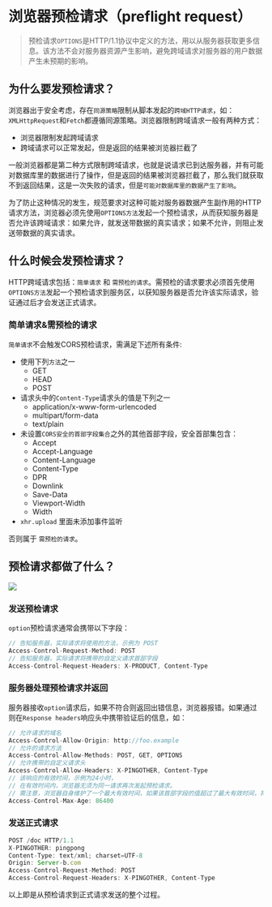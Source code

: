 # 浏览器预检请求（preflight request）

> 预检请求`OPTIONS`是HTTP/1.1协议中定义的方法，用以从服务器获取更多信息。该方法不会对服务器资源产生影响，避免跨域请求对服务器的用户数据产生未预期的影响。

## 为什么要发预检请求？

浏览器出于安全考虑，存在`同源策略`限制从脚本发起的`跨域HTTP请求`，如：`XMLHttpRequest`和`Fetch`都遵循同源策略。浏览器限制跨域请求一般有两种方式：

- 浏览器限制发起跨域请求
- 跨域请求可以正常发起，但是返回的结果被浏览器拦截了

一般浏览器都是第二种方式限制跨域请求，也就是说请求已到达服务器，并有可能对数据库里的数据进行了操作，但是返回的结果被浏览器拦截了，那么我们就获取不到返回结果，这是一次失败的请求，但是`可能对数据库里的数据产生了影响`。

为了防止这种情况的发生，规范要求对这种可能对服务器数据产生副作用的HTTP请求方法，浏览器必须先使用`OPTIONS方法`发起一个预检请求，从而获知服务器是否允许该跨域请求：如果允许，就发送带数据的真实请求；如果不允许，则阻止发送带数据的真实请求。

## 什么时候会发预检请求？

HTTP跨域请求包括：`简单请求` 和 `需预检的请求`。需预检的请求要求必须首先使用`OPTIONS方法`发起一个预检请求到服务区，以获知服务器是否允许该实际请求，验证通过后才会发送正式请求。

### 简单请求&需预检的请求

`简单请求`不会触发CORS预检请求，需满足下述所有条件:

- 使用下列`方法`之一
  - GET
  - HEAD
  - POST
- 请求头中的`Content-Type`请求头的值是下列之一
  - application/x-www-form-urlencoded
  - multipart/form-data
  - text/plain
- 未设置`CORS安全的首部字段集合`之外的其他首部字段，安全首部集包含：
  - Accept
  - Accept-Language
  - Content-Language
  - Content-Type
  - DPR
  - Downlink
  - Save-Data
  - Viewport-Width
  - Width
- `xhr.upload` 里面未添加事件监听

否则属于 `需预检的请求`。

## 预检请求都做了什么？

![](https://ws1.sinaimg.cn/large/006tNc79ly1g03q01pal9j30so0qu477.jpg)

### 发送预检请求

`option`预检请求通常会携带以下字段：

```js
// 告知服务器，实际请求将使用的方法，示例为 POST
Access-Control-Request-Method: POST  
// 告知服务器，实际请求将携带的自定义请求首部字段
Access-Control-Request-Headers: X-PRODUCT, Content-Type
```

### 服务器处理预检请求并返回

服务器接收`option`请求后，如果不符合则返回出错信息，浏览器报错。如果通过则在`Response headers`响应头中携带验证后的信息，如：

```js
// 允许请求的域名
Access-Control-Allow-Origin: http://foo.example
// 允许的请求方法
Access-Control-Allow-Methods: POST, GET, OPTIONS
// 允许携带的自定义请求头
Access-Control-Allow-Headers: X-PINGOTHER, Content-Type
// 该响应的有效时间，示例为24小时，
// 在有效时间内，浏览器无须为同一请求再次发起预检请求。
// 需注意，浏览器自身维护了一个最大有效时间，如果该首部字段的值超过了最大有效时间，将不会生效。
Access-Control-Max-Age: 86400
```

### 发送正式请求

```js
POST /doc HTTP/1.1
X-PINGOTHER: pingpong
Content-Type: text/xml; charset=UTF-8
Origin: Server-b.com
Access-Control-Request-Method: POST
Access-Control-Request-Headers: X-PINGOTHER, Content-Type
```

以上即是从预检请求到正式请求发送的整个过程。
